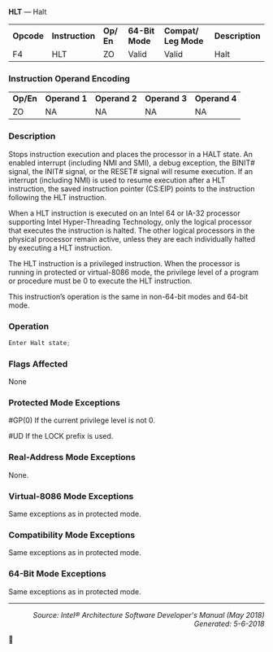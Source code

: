 <b>HLT</b> — Halt
<table>
	<tr>
		<td><b>Opcode</b></td>
		<td><b>Instruction</b></td>
		<td><b>Op/ En</b></td>
		<td><b>64-Bit Mode</b></td>
		<td><b>Compat/ Leg Mode</b></td>
		<td><b>Description</b></td>
	</tr>
	<tr>
		<td>F4</td>
		<td>HLT</td>
		<td>ZO</td>
		<td>Valid</td>
		<td>Valid</td>
		<td>Halt</td>
	</tr>
</table>


### Instruction Operand Encoding
<table>
	<tr>
		<td><b>Op/En</b></td>
		<td><b>Operand 1</b></td>
		<td><b>Operand 2</b></td>
		<td><b>Operand 3</b></td>
		<td><b>Operand 4</b></td>
	</tr>
	<tr>
		<td>ZO</td>
		<td>NA</td>
		<td>NA</td>
		<td>NA</td>
		<td>NA</td>
	</tr>
</table>


### Description
Stops instruction execution and places the processor in a HALT state. An enabled interrupt (including NMI and
SMI), a debug exception, the BINIT\# signal, the INIT\# signal, or the RESET\# signal will resume execution. If an
interrupt (including NMI) is used to resume execution after a HLT instruction, the saved instruction pointer
(CS:EIP) points to the instruction following the HLT instruction.

When a HLT instruction is executed on an Intel 64 or IA-32 processor supporting Intel Hyper-Threading Technology,
only the logical processor that executes the instruction is halted. The other logical processors in the physical
processor remain active, unless they are each individually halted by executing a HLT instruction.

The HLT instruction is a privileged instruction. When the processor is running in protected or virtual-8086 mode,
the privilege level of a program or procedure must be 0 to execute the HLT instruction.

This instruction’s operation is the same in non-64-bit modes and 64-bit mode.

### Operation

```java
Enter Halt state;
```
### Flags Affected

None

### Protected Mode Exceptions

<p>#GP(0)
If the current privilege level is not 0.
<p>#UD
If the LOCK prefix is used.

### Real-Address Mode Exceptions

None.

### Virtual-8086 Mode Exceptions

Same exceptions as in protected mode.

### Compatibility Mode Exceptions

Same exceptions as in protected mode.

### 64-Bit Mode Exceptions

Same exceptions as in protected mode.

 --- 
<p align="right"><i>Source: Intel® Architecture Software Developer's Manual (May 2018)<br>Generated: 5-6-2018</i></p>
